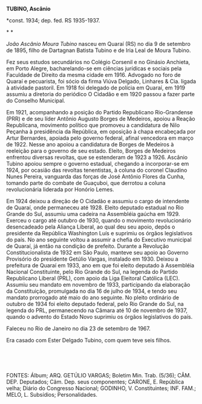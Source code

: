 **TUBINO, Ascânio**

\*const. 1934; dep. fed. RS 1935-1937.

* *

*João Ascânio Moura Tubino* nasceu em Quaraí (RS) no dia 9 de setembro
de 1895, filho de Dartagnan Batista Tubino e de Iria Leal de Moura
Tubino.

Fez seus estudos secundários no Colégio Corsenil e no Ginásio Anchieta,
em Porto Alegre, bacharelando-se em ciências jurídicas e sociais pela
Faculdade de Direito da mesma cidade em 1916. Advogado no foro de Quaraí
e pecuarista, foi sócio da firma Viúva Delgado, Linhares & Cia. ligada à
atividade pastoril. Em 1918 foi delegado de polícia em Quaraí, em 1919
assumiu a diretoria do periódico O Cidadão e em 1920 passou a fazer
parte do Conselho Municipal.

Em 1921, acompanhando a posição do Partido Republicano Rio-Grandense
(PRR) e de seu líder Antônio Augusto Borges de Medeiros, apoiou a Reação
Republicana, movimento político que promoveu a candidatura de Nilo
Peçanha à presidência da República, em oposição à chapa encabeçada por
Artur Bernardes, apoiada pelo governo federal, afinal vencedora em março
de 1922. Nesse ano apoiou a candidatura de Borges de Medeiros à
reeleição para o governo de seu estado. Eleito, Borges de Medeiros
enfrentou diversas revoltas, que se estenderam de 1923 a 1926. Ascânio
Tubino apoiou sempre o governo estadual, chegando a incorporar-se em
1924, por ocasião das revoltas tenentistas, à coluna do coronel Claudino
Nunes Pereira, vanguarda das forças de José Antônio Flores da Cunha,
tomando parte do combate de Guaçuboi, que derrotou a coluna
revolucionária liderada por Honório Lemes.

Em 1924 deixou a direção de O Cidadão e assumiu o cargo de intendente de
Quaraí, onde permaneceu até 1928. Eleito deputado estadual no Rio Grande
do Sul, assumiu uma cadeira na Assembléia gaúcha em 1929. Exerceu o
cargo até outubro de 1930, quando o movimento revolucionário
desencadeado pela Aliança Liberal, ao qual deu seu apoio, depôs o
presidente da República Washington Luís e suprimiu os órgãos
legislativos do país. No ano seguinte voltou a assumir a chefia do
Executivo municipal de Quaraí, já então na condição de prefeito. Durante
a Revolução Constitucionalista de 1932 em São Paulo, manteve seu apoio
ao Governo Provisório do presidente Getúlio Vargas, instalado em 1930.
Deixou a prefeitura de Quaraí em 1933, ano em que foi eleito deputado à
Assembléia Nacional Constituinte, pelo Rio Grande do Sul, na legenda do
Partido Republicano Liberal (PRL), com apoio da Liga Eleitoral Católica
(LEC). Assumiu seu mandato em novembro de 1933, participando da
elaboração da Constituição, promulgada no dia 16 de julho de 1934, e
tendo seu mandato prorrogado até maio do ano seguinte. No pleito
ordinário de outubro de 1934 foi eleito deputado federal, pelo Rio
Grande do Sul, na legenda do PRL, permanecendo na Câmara até 10 de
novembro de 1937, quando o advento do Estado Novo suprimiu os órgãos
legislativos do país.

Faleceu no Rio de Janeiro no dia 23 de setembro de 1967.

Era casado com Ester Delgado Tubino, com quem teve seis filhos.

 

 

FONTES: Álbum; ARQ. GETÚLIO VARGAS; Boletim Min. Trab. (5/36); CÂM. DEP.
Deputados; Câm. Dep. seus componentes; CARONE, E. República velha;
Diário do Congresso Nacional; GODINHO, V. Constituintes; INF. FAM.;
MELO, L. Subsídios; Personalidades.

 

